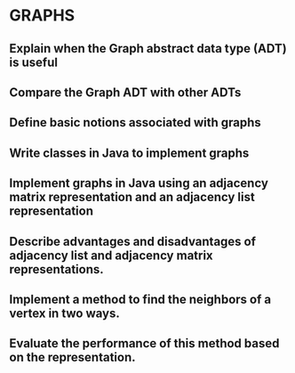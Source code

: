 # GRAPHS

## Explain when the Graph abstract data type (ADT) is useful
## Compare the Graph ADT with other ADTs
## Define basic notions associated with graphs
## Write classes in Java to implement graphs
## Implement graphs in Java using an adjacency matrix representation and an adjacency list representation
## Describe advantages and disadvantages of adjacency list and adjacency matrix representations.
## Implement a method to find the neighbors of a vertex in two ways.
## Evaluate the performance of this method based on the representation.


